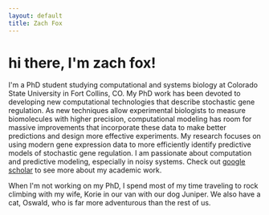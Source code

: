 ```yaml
---
layout: default
title: Zach Fox 
---
```

# hi there, I'm zach fox!
I'm a PhD student studying computational and systems biology at Colorado State University in Fort Collins, CO. 
My PhD work has been devoted to developing new computational technologies that describe stochastic gene regulation. 
As new techniques allow experimental biologists to measure biomolecules with higher precision, computational modeling has room for massive improvements that incorporate these data to make better predictions and design more effective experiments. 
My research focuses on using modern gene expression data to more efficiently identify predictive models of stochastic gene regulation. I am passionate about computation and predictive modeling, especially in noisy systems. Check out [google scholar](href="https://scholar.google.com/citations?user=PrYu53UAAAAJ&hl=en") to see more about my academic work. 


When I'm not working on my PhD, I spend most of my time traveling to rock climbing with my wife, Korie in our van with our dog Juniper. We also have a cat, Oswald, who is far more adventurous than the rest of us. 
